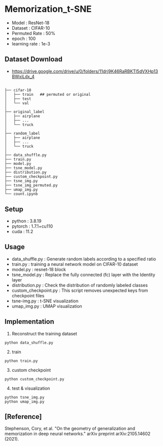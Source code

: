 # Memorization_t-SNE
- Model : ResNet-18
- Dataset : CIFAR-10
- Permuted Rate : 50%
- epoch : 100
- learning rate : 1e-3

## Dataset Download
- https://drive.google.com/drive/u/0/folders/11drj9K46RaRBKTl5dVXHp13BWxiLdx_4

##
```Memorization_UMAP
├── cifar-10
│   ├── train   ## permuted or original
│   ├── test
│   └── val
│
├── original_label
│   ├── airplane
│   ├── ...
│   └── truck
│
├── random_label
│   ├── airplane
│   ├── ...
│   └── truck
│ 
├── data_shuffle.py
├── train.py
├── model.py
├── tsne_model.py
├── distribution.py
├── custom_checkpoint.py
├── tsne_img.py
├── tsne_img_permuted.py
├── umap_img.py
└── count.ipynb
``` 

## Setup
- python : 3.8.19
- pytorch : 1.7.1+cu110
- cuda : 11.2

## Usage
- data_shuffle.py : Generate random labels according to a specified ratio
- train.py : training a neural network model on CIFAR-10 dataset
- model.py : resnet-18 block
- tsne_model.py : Replace the fully connected (fc) layer with the Identity layer
- distribution.py : Check the distribution of randomly labeled classes
- custom_checkpoint.py : This script removes unexpected keys from checkpoint files
- tsne-img.py : t-SNE visualization
- umap_img.py : UMAP visualization

## Implementation
1. Reconstruct the training dataset
```
python data_shuffle.py
```  
2. train
```
python train.py
```
3. custom checkpoint
```
python custom_checkpoint.py
```
4. test & visualization
```
python tsne_img.py
python umap_img.py
```

## [Reference]
Stephenson, Cory, et al. "On the geometry of generalization and memorization in deep neural networks." arXiv preprint arXiv:2105.14602 (2021).

